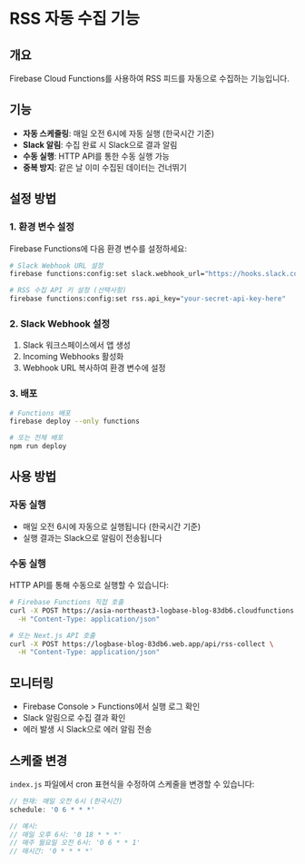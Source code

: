# RSS 자동 수집 기능

## 개요
Firebase Cloud Functions를 사용하여 RSS 피드를 자동으로 수집하는 기능입니다.

## 기능
- **자동 스케줄링**: 매일 오전 6시에 자동 실행 (한국시간 기준)
- **Slack 알림**: 수집 완료 시 Slack으로 결과 알림
- **수동 실행**: HTTP API를 통한 수동 실행 가능
- **중복 방지**: 같은 날 이미 수집된 데이터는 건너뛰기

## 설정 방법

### 1. 환경 변수 설정
Firebase Functions에 다음 환경 변수를 설정하세요:

```bash
# Slack Webhook URL 설정
firebase functions:config:set slack.webhook_url="https://hooks.slack.com/services/YOUR/SLACK/WEBHOOK"

# RSS 수집 API 키 설정 (선택사항)
firebase functions:config:set rss.api_key="your-secret-api-key-here"
```

### 2. Slack Webhook 설정
1. Slack 워크스페이스에서 앱 생성
2. Incoming Webhooks 활성화
3. Webhook URL 복사하여 환경 변수에 설정

### 3. 배포
```bash
# Functions 배포
firebase deploy --only functions

# 또는 전체 배포
npm run deploy
```

## 사용 방법

### 자동 실행
- 매일 오전 6시에 자동으로 실행됩니다 (한국시간 기준)
- 실행 결과는 Slack으로 알림이 전송됩니다

### 수동 실행
HTTP API를 통해 수동으로 실행할 수 있습니다:

```bash
# Firebase Functions 직접 호출
curl -X POST https://asia-northeast3-logbase-blog-83db6.cloudfunctions.net/collectRSS \
  -H "Content-Type: application/json"

# 또는 Next.js API 호출  
curl -X POST https://logbase-blog-83db6.web.app/api/rss-collect \
  -H "Content-Type: application/json"
```

## 모니터링
- Firebase Console > Functions에서 실행 로그 확인
- Slack 알림으로 수집 결과 확인
- 에러 발생 시 Slack으로 에러 알림 전송

## 스케줄 변경
`index.js` 파일에서 cron 표현식을 수정하여 스케줄을 변경할 수 있습니다:

```javascript
// 현재: 매일 오전 6시 (한국시간)
schedule: '0 6 * * *'

// 예시:
// 매일 오후 6시: '0 18 * * *'
// 매주 월요일 오전 6시: '0 6 * * 1'
// 매시간: '0 * * * *'
``` 